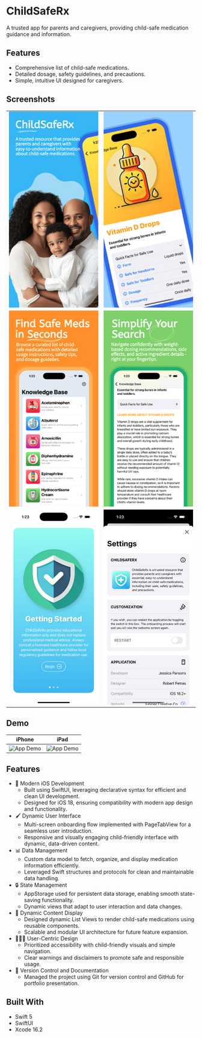 # ChildSafeRx
A trusted app for parents and caregivers, providing child-safe medication guidance and information.

## Features
- Comprehensive list of child-safe medications.
- Detailed dosage, safety guidelines, and precautions.
- Simple, intuitive UI designed for caregivers.

## Screenshots
|   |   |
| ------------- | ------------- |
| ![AppStore Screen](assets/appstore_1.jpg) | ![AppStore Screen](assets/appstore_2.jpg) |
| ![AppStore Screen](assets/appstore_3.jpg) | ![AppStore Screen](assets/appstore_4.jpg) |
| ![Onboarding Screen](assets/onboarding_screen_1.png) | ![Settings Screen](assets/settings_screen.png) |

## Demo
| iPhone | iPad |
| ------------- | ------------- |
| ![App Demo](assets/app_demo.gif) | ![App Demo](assets/ipad_app_demo.gif) |


## Features
- 📱 Modern iOS Development
  - Built using SwiftUI, leveraging declarative syntax for efficient and clean UI development.
  - Designed for iOS 18, ensuring compatibility with modern app design and functionality.
- 🖌️ Dynamic User Interface
  - Multi-screen onboarding flow implemented with PageTabView for a seamless user introduction.
  - Responsive and visually engaging child-friendly interface with dynamic, data-driven content.
- 📊 Data Management
  - Custom data model to fetch, organize, and display medication information efficiently.
  - Leveraged Swift structures and protocols for clean and maintainable data handling.
- 🔒 State Management
  - AppStorage used for persistent data storage, enabling smooth state-saving functionality.
  - Dynamic views that adapt to user interaction and data changes.
- 📜 Dynamic Content Display
  - Designed dynamic List Views to render child-safe medications using reusable components.
  - Scalable and modular UI architecture for future feature expansion.
- 👨‍👩‍👧 User-Centric Design
  - Prioritized accessibility with child-friendly visuals and simple navigation.
  - Clear warnings and disclaimers to promote safe and responsible usage.
- 📂 Version Control and Documentation
  - Managed the project using Git for version control and GitHub for portfolio presentation.

## Built With
- Swift 5
- SwiftUI
- Xcode 16.2
